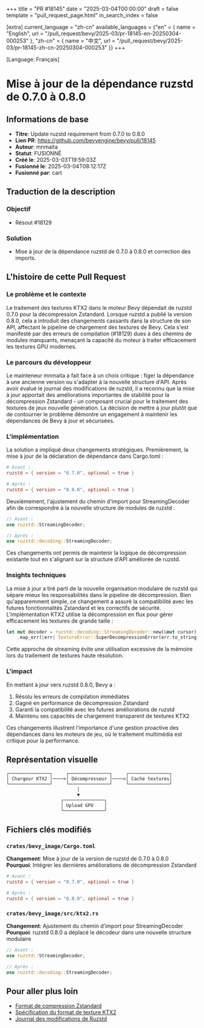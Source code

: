 +++
title = "PR #18145"
date = "2025-03-04T00:00:00"
draft = false
template = "pull_request_page.html"
in_search_index = false

[extra]
current_language = "zh-cn"
available_languages = {"en" = { name = "English", url = "/pull_request/bevy/2025-03/pr-18145-en-20250304-000253" }, "zh-cn" = { name = "中文", url = "/pull_request/bevy/2025-03/pr-18145-zh-cn-20250304-000253" }}
+++

[Language: Français]

# Mise à jour de la dépendance ruzstd de 0.7.0 à 0.8.0

## Informations de base
- **Titre**: Update ruzstd requirement from 0.7.0 to 0.8.0
- **Lien PR**: https://github.com/bevyengine/bevy/pull/18145
- **Auteur**: mnmaita
- **Statut**: FUSIONNÉ
- **Créé le**: 2025-03-03T19:59:03Z
- **Fusionné le**: 2025-03-04T08:12:17Z
- **Fusionné par**: cart

## Traduction de la description
### Objectif
- Résout #18129

### Solution
- Mise à jour de la dépendance ruzstd de 0.7.0 à 0.8.0 et correction des imports.

## L'histoire de cette Pull Request

### Le problème et le contexte
Le traitement des textures KTX2 dans le moteur Bevy dépendait de ruzstd 0.7.0 pour la décompression Zstandard. Lorsque ruzstd a publié la version 0.8.0, cela a introduit des changements cassants dans la structure de son API, affectant le pipeline de chargement des textures de Bevy. Cela s'est manifesté par des erreurs de compilation (#18129) dues à des chemins de modules manquants, menaçant la capacité du moteur à traiter efficacement les textures GPU modernes.

### Le parcours du développeur
Le mainteneur mnmaita a fait face à un choix critique : figer la dépendance à une ancienne version ou s'adapter à la nouvelle structure d'API. Après avoir évalué le journal des modifications de ruzstd, il a reconnu que la mise à jour apportait des améliorations importantes de stabilité pour la décompression Zstandard - un composant crucial pour le traitement des textures de jeux nouvelle génération. La décision de mettre à jour plutôt que de contourner le problème démontre un engagement à maintenir les dépendances de Bevy à jour et sécurisées.

### L'implémentation
La solution a impliqué deux changements stratégiques. Premièrement, la mise à jour de la déclaration de dépendance dans Cargo.toml :

```toml
# Avant :
ruzstd = { version = "0.7.0", optional = true }

# Après :
ruzstd = { version = "0.8.0", optional = true }
```

Deuxièmement, l'ajustement du chemin d'import pour StreamingDecoder afin de correspondre à la nouvelle structure de modules de ruzstd :

```rust
// Avant :
use ruzstd::StreamingDecoder;

// Après :
use ruzstd::decoding::StreamingDecoder;
```

Ces changements ont permis de maintenir la logique de décompression existante tout en s'alignant sur la structure d'API améliorée de ruzstd.

### Insights techniques
La mise à jour a tiré parti de la nouvelle organisation modulaire de ruzstd qui sépare mieux les responsabilités dans le pipeline de décompression. Bien qu'apparemment simple, ce changement a assuré la compatibilité avec les futures fonctionnalités Zstandard et les correctifs de sécurité. L'implémentation KTX2 utilise la décompression en flux pour gérer efficacement les textures de grande taille :

```rust
let mut decoder = ruzstd::decoding::StreamingDecoder::new(&mut cursor)
    .map_err(|err| TextureError::SuperDecompressionError(err.to_string()))?;
```

Cette approche de streaming évite une utilisation excessive de la mémoire lors du traitement de textures haute résolution.

### L'impact
En mettant à jour vers ruzstd 0.8.0, Bevy a :
1. Résolu les erreurs de compilation immédiates
2. Gagné en performance de décompression Zstandard
3. Garanti la compatibilité avec les futures améliorations de ruzstd
4. Maintenu ses capacités de chargement transparent de textures KTX2

Ces changements illustrent l'importance d'une gestion proactive des dépendances dans les moteurs de jeu, où le traitement multimédia est critique pour la performance.

## Représentation visuelle

```
┌───────────────┐     ┌───────────────┐     ┌───────────────┐
│ Chargeur KTX2 │────>│ Décompresseur │────>│ Cache textures│
└───────────────┘     └───────────────┘     └───────────────┘
                          │
                          ▼
                    ┌───────────────┐
                    │ Upload GPU    │
                    └───────────────┘
```

## Fichiers clés modifiés

### `crates/bevy_image/Cargo.toml`
**Changement**: Mise à jour de la version de ruzstd de 0.7.0 à 0.8.0  
**Pourquoi**: Intégrer les dernières améliorations de décompression Zstandard  
```toml
# Avant :
ruzstd = { version = "0.7.0", optional = true }

# Après :
ruzstd = { version = "0.8.0", optional = true }
```

### `crates/bevy_image/src/ktx2.rs`
**Changement**: Ajustement du chemin d'import pour StreamingDecoder  
**Pourquoi**: ruzstd 0.8.0 a déplacé le décodeur dans une nouvelle structure modulaire  
```rust
// Avant :
use ruzstd::StreamingDecoder;

// Après :
use ruzstd::decoding::StreamingDecoder;
```

## Pour aller plus loin
- [Format de compression Zstandard](https://facebook.github.io/zstd/)
- [Spécification du format de texture KTX2](https://www.khronos.org/ktx/)
- [Journal des modifications de Ruzstd](https://github.com/KillingSpark/zstd-rs/blob/main/ruzstd/CHANGELOG.md)